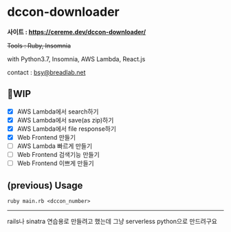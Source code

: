 # dccon-downloader

**사이트 : https://cereme.dev/dccon-downloader/**

~~Tools : Ruby, Insomnia~~

with Python3.7, Insomnia, AWS Lambda, React.js

contact : bsy@breadlab.net

## 🚧WIP
  - [x] AWS Lambda에서 search하기
  - [x] AWS Lambda에서 save(as zip)하기
  - [x] AWS Lambda에서 file response하기
  - [x] Web Frontend 만들기
  - [ ] AWS Lambda 빠르게 만들기
  - [ ] Web Frontend 검색기능 만들기
  - [ ] Web Frontend 이쁘게 만들기

## (previous) Usage

~~~
ruby main.rb <dccon_number>
~~~
---

rails나 sinatra 연습용로 만들려고 했는데 그냥 serverless python으로 만드려구요